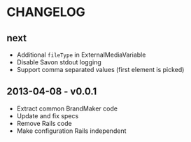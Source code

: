 # CHANGELOG

## next

* Additional `fileType` in ExternalMediaVariable
* Disable Savon stdout logging
* Support comma separated values (first element is picked)

## 2013-04-08 - v0.0.1

* Extract common BrandMaker code
* Update and fix specs
* Remove Rails code
* Make configuration Rails independent

